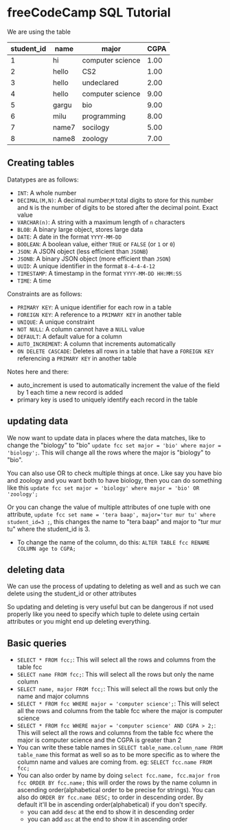 # freeCodeCamp SQL Tutorial

We are using the table

| student_id | name   | major             | CGPA |
|------------|--------|-------------------|------|
| 1          | hi     | computer science  | 1.00 |
| 2          | hello  | CS2               | 1.00 |
| 3          | hello  | undeclared        | 2.00 |
| 4          | hello  | computer science  | 9.00 |
| 5          | gargu  | bio               | 9.00 |
| 6          | milu   | programming       | 8.00 |
| 7          | name7  | socilogy          | 5.00 |
| 8          | name8  | zoology           | 7.00 |

## Creating tables

Datatypes are as follows:

- `INT`: A whole number
- `DECIMAL(M,N)`: A decimal number;`M` total digits to store for this number and `N` is the number of digits to be stored after the decimal point. Exact value
- `VARCHAR(n)`: A string with a maximum length of `n` characters
- `BLOB`: A binary large object, stores large data
- `DATE`: A date in the format `YYYY-MM-DD`
- `BOOLEAN`: A boolean value, either `TRUE` or `FALSE` (or `1` or `0`)
- `JSON`: A JSON object (less efficient than `JSONB`)
- `JSONB`: A binary JSON object (more efficient than `JSON`)
- `UUID`: A unique identifier in the format `8-4-4-4-12`
- `TIMESTAMP`: A timestamp in the format `YYYY-MM-DD HH:MM:SS`
- `TIME`: A time

Constraints are as follows:

- `PRIMARY KEY`: A unique identifier for each row in a table
- `FOREIGN KEY`: A reference to a `PRIMARY KEY` in another table
- `UNIQUE`: A unique constraint
- `NOT NULL`: A column cannot have a `NULL` value
- `DEFAULT`: A default value for a column
- `AUTO_INCREMENT`: A column that increments automatically
- `ON DELETE CASCADE`: Deletes all rows in a table that have a `FOREIGN KEY` referencing a `PRIMARY KEY` in another table

Notes here and there:

- auto_increment is used to automatically increment the value of the field by 1 each time a new record is added
- primary key is used to uniquely identify each record in the table

## updating data

We now want to update data in places where the data matches, like to change the "biology" to "bio" `update fcc set major = 'bio' where major = 'biology';`. This will change all the rows where the major is "biology" to "bio".

You can also use OR to check multiple things at once. Like say you have bio and zoology and you want both to have biology, then you can do something like this `update fcc set major = 'biology' where major = 'bio' OR 'zoology';`

Or you can change the value of multiple attributes of one tuple with one attribute, `update fcc set name = 'tera baap', major='tur mur tu' where student_id=3 ;`, this changes the name to "tera baap" and major to "tur mur tu" where the student_id is 3.

- To change the name of the column, do this: `ALTER TABLE fcc RENAME COLUMN age to CGPA;`

## deleting data

We can use the process of updating to deleting as well and as such we can delete using the student_id or other attributes

So updating and deleting is very useful but can be dangerous if not used properly like you need to specify which tuple to delete using certain attributes or you might end up deleting everything.

## Basic queries

- `SELECT * FROM fcc;`: This will select all the rows and columns from the table fcc
- `SELECT name FROM fcc;`: This will select all the rows but only the name column
- `SELECT name, major FROM fcc;`: This will select all the rows but only the name and major columns
- `SELECT * FROM fcc WHERE major = 'computer science';`: This will select all the rows and columns from the table fcc where the major is computer science
- `SELECT * FROM fcc WHERE major = 'computer science' AND CGPA > 2;`: This will select all the rows and columns from the table fcc where the major is computer science and the CGPA is greater than 2
- You can write these table names in `SELECT table_name.column_name FROM table_name` this format as well so as to be more specific as to where the column name and values are coming from. eg: `SELECT fcc.name FROM fcc;`
- You can also order by name by doing `select fcc.name, fcc.major from fcc ORDER BY fcc.name;` this will order the rows by the name column in ascending order(alphabetical order to be precise for strings). You can also do `ORDER BY fcc.name DESC;` to order in descending order. By default it'll be in ascending order(alphabetical) if you don't specify.
  - you can add `desc` at the end to show it in descending order
  - you can add `asc` at the end to show it in ascending order

